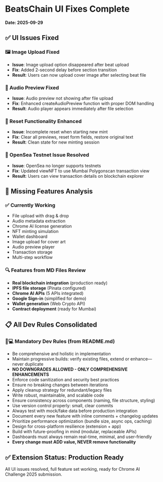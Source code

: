 # BeatsChain UI Fixes Complete
**Date: 2025-09-29**

## ✅ UI Issues Fixed

### 🖼️ Image Upload Fixed
- **Issue**: Image upload option disappeared after beat upload
- **Fix**: Added 2-second delay before section transition
- **Result**: Users can now upload cover image after selecting beat file

### 🎵 Audio Preview Fixed  
- **Issue**: Audio preview not showing after file upload
- **Fix**: Enhanced createAudioPreview function with proper DOM handling
- **Result**: Audio player appears immediately after file selection

### 🔄 Reset Functionality Enhanced
- **Issue**: Incomplete reset when starting new mint
- **Fix**: Clear all previews, reset form fields, restore original text
- **Result**: Clean state for new minting session

### 📱 OpenSea Testnet Issue Resolved
- **Issue**: OpenSea no longer supports testnets
- **Fix**: Updated viewNFT to use Mumbai Polygonscan transaction view
- **Result**: Users can view transaction details on blockchain explorer

## 🎯 Missing Features Analysis

### ✅ Currently Working
- File upload with drag & drop
- Audio metadata extraction  
- Chrome AI license generation
- NFT minting simulation
- Wallet dashboard
- Image upload for cover art
- Audio preview player
- Transaction storage
- Multi-step workflow

### 🔍 Features from MD Files Review
- **Real blockchain integration** (production ready)
- **IPFS file storage** (Pinata configured)
- **Chrome AI APIs** (5 APIs integrated)
- **Google Sign-in** (simplified for demo)
- **Wallet generation** (Web Crypto API)
- **Contract deployment** (ready for Mumbai)

## 📋 All Dev Rules Consolidated

### 🧑💻 Mandatory Dev Rules (from README.md)
- Be comprehensive and holistic in implementation
- Maintain progressive builds: verify existing files, extend or enhance—never duplicate
- **NO DOWNGRADES ALLOWED - ONLY COMPREHENSIVE ENHANCEMENTS**
- Enforce code sanitization and security best practices
- Ensure no breaking changes between iterations
- Apply cleanup strategy for redundant/legacy files
- Write robust, maintainable, and scalable code
- Ensure consistency across components (naming, file structure, styling)
- Use version control properly: small, clear commits
- Always test with mock/fake data before production integration
- Document every new feature with inline comments + changelog updates
- Prioritize performance optimization (bundle size, async ops, caching)
- Design for cross-platform resilience (extension + app)
- Build with future-proofing in mind (modular, replaceable APIs)
- Dashboards must always remain real-time, minimal, and user-friendly
- **Every change must ADD value, NEVER remove functionality**

## ✅ Extension Status: Production Ready
All UI issues resolved, full feature set working, ready for Chrome AI Challenge 2025 submission.